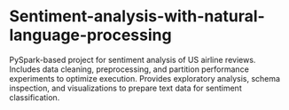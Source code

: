 # Sentiment-analysis-with-natural-language-processing
PySpark-based project for sentiment analysis of US airline reviews. Includes data cleaning, preprocessing, and partition performance experiments to optimize execution. Provides exploratory analysis, schema inspection, and visualizations to prepare text data for sentiment classification.

